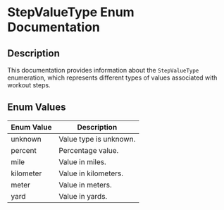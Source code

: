 # StepValueType Enum Documentation

## Description
This documentation provides information about the `StepValueType` enumeration, which represents different types of values associated with workout steps.

## Enum Values

| Enum Value   | Description                 |
|--------------|-----------------------------|
| unknown      | Value type is unknown.      |
| percent      | Percentage value.          |
| mile         | Value in miles.            |
| kilometer    | Value in kilometers.       |
| meter        | Value in meters.           |
| yard         | Value in yards.            |
